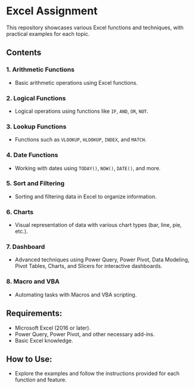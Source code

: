 # Excel Assignment

This repository showcases various Excel functions and techniques, with practical examples for each topic.

## Contents

### 1. **Arithmetic Functions**
   - Basic arithmetic operations using Excel functions.

### 2. **Logical Functions**
   - Logical operations using functions like `IF`, `AND`, `OR`, `NOT`.

### 3. **Lookup Functions**
   - Functions such as `VLOOKUP`, `HLOOKUP`, `INDEX`, and `MATCH`.

### 4. **Date Functions**
   - Working with dates using `TODAY()`, `NOW()`, `DATE()`, and more.

### 5. **Sort and Filtering**
   - Sorting and filtering data in Excel to organize information.

### 6. **Charts**
   - Visual representation of data with various chart types (bar, line, pie, etc.).

### 7. **Dashboard**
   - Advanced techniques using Power Query, Power Pivot, Data Modeling, Pivot Tables, Charts, and Slicers for interactive dashboards.

### 8. **Macro and VBA**
   - Automating tasks with Macros and VBA scripting.

## Requirements:
   - Microsoft Excel (2016 or later).
   - Power Query, Power Pivot, and other necessary add-ins.
   - Basic Excel knowledge.

## How to Use:
   - Explore the examples and follow the instructions provided for each function and feature.
